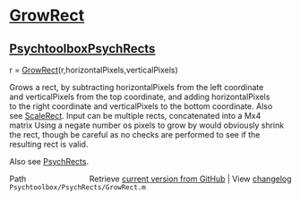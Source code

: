# [GrowRect](GrowRect)
## [Psychtoolbox](Psychtoolbox)[PsychRects](PsychRects)

r = [GrowRect](GrowRect)(r,horizontalPixels,verticalPixels)  
  
Grows a rect, by subtracting horizontalPixels from the left coordinate  
and verticalPixels from the top coordinate, and adding horizontalPixels  
to the right coordinate and verticalPixels to the bottom coordinate. Also  
see [ScaleRect](ScaleRect). Input can be multiple rects, concatenated into a Mx4  
matrix Using a negate number os pixels to grow by would obviously shrink  
the rect, though be careful as no checks are performed to see if the  
resulting rect is valid.  
  
Also see [PsychRects](PsychRects).  




<div class="code_header" style="text-align:right;">
  <span style="float:left;">Path&nbsp;&nbsp;</span> <span class="counter">Retrieve <a href=
  "https://raw.github.com/Psychtoolbox-3/Psychtoolbox-3/beta/Psychtoolbox/PsychRects/GrowRect.m">current version from GitHub</a> | View <a href=
  "https://github.com/Psychtoolbox-3/Psychtoolbox-3/commits/beta/Psychtoolbox/PsychRects/GrowRect.m">changelog</a></span>
</div>
<div class="code">
  <code>Psychtoolbox/PsychRects/GrowRect.m</code>
</div>

